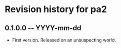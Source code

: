 # Revision history for pa2

## 0.1.0.0 -- YYYY-mm-dd

* First version. Released on an unsuspecting world.
